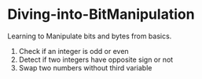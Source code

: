 # Diving-into-BitManipulation
Learning to Manipulate bits and bytes from basics.

1. Check if an integer is odd or even
2. Detect if two integers have opposite sign or not
3. Swap two numbers without third variable
